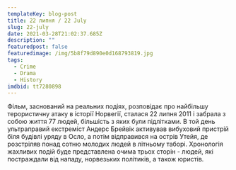 ```yaml
---
templateKey: blog-post
title: 22 липня / 22 July
slug: 22-july
date: 2021-03-28T21:02:37.685Z
description: ""
featuredpost: false
featuredimage: /img/5b8f79d890e0d168793819.jpg
tags:
  - Crime
  - Drama
  - History
imdbid: tt7280898
---
```

Фільм, заснований на реальних подіях, розповідає про найбільшу терористичну атаку в історії Норвегії, сталася 22 липня 2011 і забрала з собою життя 77 людей, більшість з яких були підлітками.
В той день ультраправий екстреміст Андерс Брейвік активував вибуховий пристрій біля будівлі уряду в Осло, а потім відправився на острів Утейя, де розстріляв понад сотню молодих людей в літньому таборі. Хронологія жахливих подій буде представлена ​​очима трьох сторін - людей, які постраждали від нападу, норвезьких політиків, а також юристів.